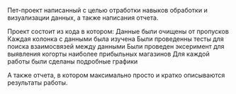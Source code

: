 Пет-проект написанный с целью отработки навыков обработки и визуализации данных, а также написания отчета.

Проект состоит из кода в котором:
    Данные были очищены от пропусков 
    Каждая колонка с данными была изучена 
    Были проведенны тесты для поиска взаимосвязей между данными
    Были проведен эксеримент для выявления когорты наиболее прибыльных магазинов
    Для каждой работы были сделаны подробные графики 

А также отчета, в котором максимально просто и кратко описываются результаты работы.